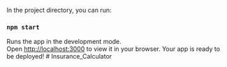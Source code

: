 In the project directory, you can run:

### `npm start`

Runs the app in the development mode.\
Open [http://localhost:3000](http://localhost:3000) to view it in your browser.
Your app is ready to be deployed!
 
 #   I n s u r a n c e _ C a l c u l a t o r 
 
 
